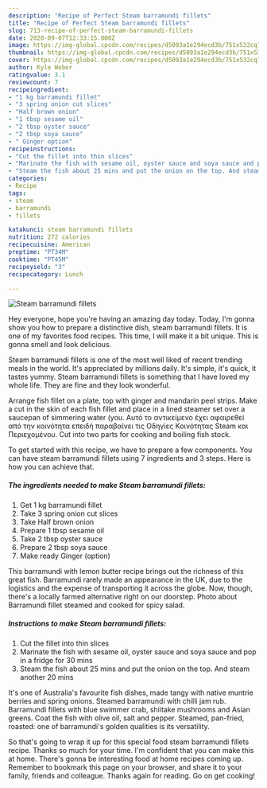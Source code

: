 ```yaml
---
description: "Recipe of Perfect Steam barramundi fillets"
title: "Recipe of Perfect Steam barramundi fillets"
slug: 713-recipe-of-perfect-steam-barramundi-fillets
date: 2020-09-07T12:33:15.000Z
image: https://img-global.cpcdn.com/recipes/d5093a1e294ecd3b/751x532cq70/steam-barramundi-fillets-recipe-main-photo.jpg
thumbnail: https://img-global.cpcdn.com/recipes/d5093a1e294ecd3b/751x532cq70/steam-barramundi-fillets-recipe-main-photo.jpg
cover: https://img-global.cpcdn.com/recipes/d5093a1e294ecd3b/751x532cq70/steam-barramundi-fillets-recipe-main-photo.jpg
author: Kyle Weber
ratingvalue: 3.1
reviewcount: 7
recipeingredient:
- "1 kg barramundi fillet"
- "3 spring onion cut slices"
- "Half brown onion"
- "1 tbsp sesame oil"
- "2 tbsp oyster sauce"
- "2 tbsp soya sauce"
- " Ginger option"
recipeinstructions:
- "Cut the fillet into thin slices"
- "Marinate the fish with sesame oil, oyster sauce and soya sauce and pop in a fridge for 30 mins"
- "Steam the fish about 25 mins and put the onion on the top. And steam another 20 mins"
categories:
- Recipe
tags:
- steam
- barramundi
- fillets

katakunci: steam barramundi fillets 
nutrition: 272 calories
recipecuisine: American
preptime: "PT34M"
cooktime: "PT45M"
recipeyield: "3"
recipecategory: Lunch

---
```



![Steam barramundi fillets](https://img-global.cpcdn.com/recipes/d5093a1e294ecd3b/751x532cq70/steam-barramundi-fillets-recipe-main-photo.jpg)

Hey everyone, hope you're having an amazing day today. Today, I'm gonna show you how to prepare a distinctive dish, steam barramundi fillets. It is one of my favorites food recipes. This time, I will make it a bit unique. This is gonna smell and look delicious.

Steam barramundi fillets is one of the most well liked of recent trending meals in the world. It's appreciated by millions daily. It's simple, it's quick, it tastes yummy. Steam barramundi fillets is something that I have loved my whole life. They are fine and they look wonderful.

Arrange fish fillet on a plate, top with ginger and mandarin peel strips. Make a cut in the skin of each fish fillet and place in a lined steamer set over a saucepan of simmering water (you. Αυτό το αντικείμενο έχει αφαιρεθεί από την κοινότητα επειδή παραβαίνει τις Οδηγίες Κοινότητας Steam και Περιεχομένου. Cut into two parts for cooking and boiling fish stock.


To get started with this recipe, we have to prepare a few components. You can have steam barramundi fillets using 7 ingredients and 3 steps. Here is how you can achieve that.

<!--inarticleads1-->

##### The ingredients needed to make Steam barramundi fillets:

1. Get 1 kg barramundi fillet
1. Take 3 spring onion cut slices
1. Take Half brown onion
1. Prepare 1 tbsp sesame oil
1. Take 2 tbsp oyster sauce
1. Prepare 2 tbsp soya sauce
1. Make ready  Ginger (option)


This barramundi with lemon butter recipe brings out the richness of this great fish. Barramundi rarely made an appearance in the UK, due to the logistics and the expense of transporting it across the globe. Now, though, there&#39;s a locally farmed alternative right on our doorstep. Photo about Barramundi fillet steamed and cooked for spicy salad. 

<!--inarticleads2-->

##### Instructions to make Steam barramundi fillets:

1. Cut the fillet into thin slices
1. Marinate the fish with sesame oil, oyster sauce and soya sauce and pop in a fridge for 30 mins
1. Steam the fish about 25 mins and put the onion on the top. And steam another 20 mins


It&#39;s one of Australia&#39;s favourite fish dishes, made tangy with native muntrie berries and spring onions. Steamed barramundi with chilli jam rub. Barramundi fillets with blue swimmer crab, shiitake mushrooms and Asian greens. Coat the fish with olive oil, salt and pepper. Steamed, pan-fried, roasted: one of barramundi&#39;s golden qualities is its versatility. 

So that's going to wrap it up for this special food steam barramundi fillets recipe. Thanks so much for your time. I'm confident that you can make this at home. There's gonna be interesting food at home recipes coming up. Remember to bookmark this page on your browser, and share it to your family, friends and colleague. Thanks again for reading. Go on get cooking!
